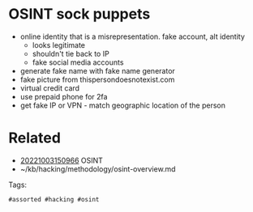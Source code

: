 # OSINT sock puppets
- online identity that is a misrepresentation. fake account, alt identity
  - looks legitimate
  - shouldn't tie back to IP
  - fake social media accounts
- generate fake name with fake name generator
- fake picture from thispersondoesnotexist.com
- virtual credit card
- use prepaid phone for 2fa
- get fake IP or VPN - match geographic location of the person

# Related

- [20221003150966](/zet/20221003150966/README.md) OSINT
- ~/kb/hacking/methodology/osint-overview.md

Tags:

    #assorted #hacking #osint
